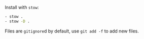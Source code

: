 Install with `stow`:

```bash
- stow .
- stow -D .
```

Files are `gitignore`d by default, use `git add -f` to add new files.
